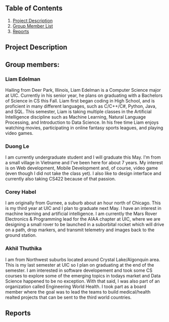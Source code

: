 ## Table of Contents
1. [Project Description](https://github.com/ledelma2/Blue-Line/blob/master/README.md#project-description)
2. [Group Member List](https://github.com/ledelma2/Blue-Line/blob/master/README.md#group-members)
3. [Reports](https://github.com/ledelma2/Blue-Line/blob/master/README.md#reports)


## Project Description



## Group members: 

###  Liam Edelman
Hailing from Deer Park, Illinois, Liam Edelman is a Computer Science major at UIC. Currently in his senior year, he plans on graduating with a Bachelors of Science in CS this Fall. Liam first began coding in High School, and is proficient in many different languages, such as C/C++/C#, Python, Java, and SQL. This semester, Liam is taking multiple classes in the Artificial Intelligence discipline such as Machine Learning, Natural Language Processing, and Introduction to Data Science. In his free time Liam enjoys watching movies, participating in online fantasy sports leagues, and playing video games. 

###  Duong Le
I am currently undergraduate student and I will graduate this May. I'm from a small village in Vietname and I've been here for about 7 years. My interest is on Web development, Mobile Development and, of course, video game (even though I did not take the class yet). I also like to design interface and currently also taking CS422 because of that passion.
      
### Corey Habel
I am originally from Gurnee, a suburb about an hour north of Chicago. This is my third year at UIC and I plan to graduate next May. I have an interest in machine learning and artificial intelligence. I am currently the Mars Rover Electronics & Programming lead for the AIAA chapter at UIC, where we are designing a small rover to be launched in a suborbital rocket which will drive on a path, drop markers, and transmit telemetry and images back to the ground station.
    
### Akhil Thuthika
I am from Northwest suburbs located around Crystal Lake/Algonquin area. This is my last semester at UIC so I plan on graduating at the end of the semester. I am interested in software developement and took some CS courses to explore some of the emerging topics in todays market and Data Science happened to be no exception. With that said, I was also part of an organization called Engineering World Health. I took part as a board member where the goal was to lead the teams to build medical/health realted projects that can be sent to the third world countries.

## Reports
